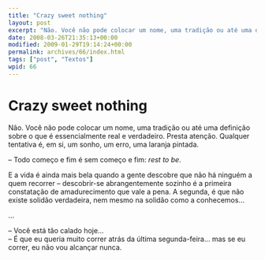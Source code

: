 ```yaml
---
title: "Crazy sweet nothing"
layout: post
excerpt: "Não. Você não pode colocar um nome, uma tradição ou até uma definição sobre o que é essencialmente real e verdadeiro. Presta atenção. Qualquer tentativa é, em si, um sonho, um erro, uma laranja pintada. – Todo começo e fim é sem começo e fim: rest to be. E a vida é ainda mais bela […]"
date: 2008-03-26T21:35:13+00:00
modified: 2009-01-29T19:14:24+00:00
permalink: archives/66/index.html
tags: ["post", "Textos"]
wpid: 66
---
```


# Crazy sweet nothing

Não. Você não pode colocar um nome, uma tradição ou até uma definição sobre o que é essencialmente real e verdadeiro. Presta atenção. Qualquer tentativa é, em si, um sonho, um erro, uma laranja pintada.

– Todo começo e fim é sem começo e fim: *rest to be*.

E a vida é ainda mais bela quando a gente descobre que não há ninguém a quem recorrer – descobrir-se abrangentemente sozinho é a primeira constatação de amadurecimento que vale a pena. A segunda, é que não existe solidão verdadeira, nem mesmo na solidão como a conhecemos…

…

– Você está tão calado hoje…  
– É que eu queria muito correr atrás da última segunda-feira… mas se eu correr, eu não vou alcançar nunca.